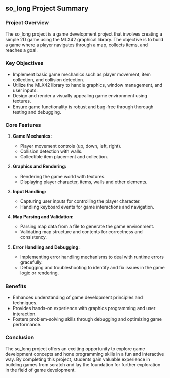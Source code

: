 ## so_long Project Summary

### Project Overview

The so_long project is a game development project that involves creating a simple 2D game using the MLX42 graphical library. The objective is to build a game where a player navigates through a map, collects items, and reaches a goal.

### Key Objectives

- Implement basic game mechanics such as player movement, item collection, and collision detection.
- Utilize the MLX42 library to handle graphics, window management, and user inputs.
- Design and render a visually appealing game environment using textures.
- Ensure game functionality is robust and bug-free through thorough testing and debugging.

### Core Features

1. **Game Mechanics:**
   - Player movement controls (up, down, left, right).
   - Collision detection with walls.
   - Collectible item placement and collection.

2. **Graphics and Rendering:**
   - Rendering the game world with textures.
   - Displaying player character, items, walls and other elements.

3. **Input Handling:**
   - Capturing user inputs for controlling the player character.
   - Handling keyboard events for game interactions and navigation.

4. **Map Parsing and Validation:**
   - Parsing map data from a file to generate the game environment.
   - Validating map structure and contents for correctness and consistency.

5. **Error Handling and Debugging:**
   - Implementing error handling mechanisms to deal with runtime errors gracefully.
   - Debugging and troubleshooting to identify and fix issues in the game logic or rendering.

### Benefits

- Enhances understanding of game development principles and techniques.
- Provides hands-on experience with graphics programming and user interaction.
- Fosters problem-solving skills through debugging and optimizing game performance.

### Conclusion

The so_long project offers an exciting opportunity to explore game development concepts and hone programming skills in a fun and interactive way. By completing this project, students gain valuable experience in building games from scratch and lay the foundation for further exploration in the field of game development.
